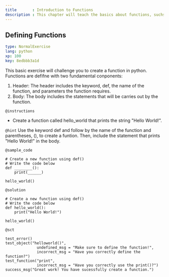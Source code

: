 ```yaml
---
title       : Introduction to Functions
description : This chapter will teach the basics about functions, suchs as defining and calling functions
---
```

## Defining Functions

```yaml
type: NormalExercise
lang: python
xp: 100
key: 8edbbb3a1d
```
This basic exercise will challenge you to create a function in python. 
Functions are defifne with two fundamental conponents:
1. Header:
   The header includes the keyword, def, the name of the function, and parameters the function requires.
2. Body:
   The body includes the statements that will be carries out by the function.
  
`@instructions`
- Create a function called hello_world that prints the string "Hello World!".

`@hint`
Use the keyword def and follow by the name of the function and parentheses, (), to create a funtion. 
Then, include the statement that prints "Hello World!" in the body.

`@sample_code`
```{python}
# Create a new function using def()
# Write the code below
def ________():
    print(______)
    
hello_world()
```

`@solution`
```{python}
# Create a new function using def()
# Write the code below
def hello_world():
    print("Hello World!")
    
hello_world()
```

`@sct`
```{python}
test_error()
test_object("helloworld()",
              undefined_msg = "Make sure to define the function!",
              incorrect_msg = "Have you correctly define the function?")
test_function("print",
              incorrect_msg = "Have you correctly use the print()?")
success_msg("Great work! You have sucessfully create a function.")
```
